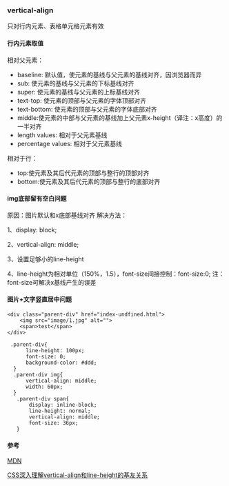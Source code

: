 ### vertical-align
只对行内元素、表格单元格元素有效

#### 行内元素取值
相对父元素：
* baseline: 默认值，使元素的基线与父元素的基线对齐，因浏览器而异
* sub: 使元素的基线与父元素的下标基线对齐
* super: 使元素的基线与父元素的上标基线对齐
* text-top: 使元素的顶部与父元素的字体顶部对齐
* text-bottom: 使元素的顶部与父元素的字体底部对齐
* middle:使元素的中部与父元素的基线加上父元素x-height（译注：x高度）的一半对齐
* length values: 相对于父元素基线
* percentage values: 相对于父元素基线

相对于行：
* top:使元素及其后代元素的顶部与整行的顶部对齐
* bottom:使元素及其后代元素的顶部与整行的底部对齐

#### img底部留有空白问题
原因：图片默认和x底部基线对齐
解决方法：

1、display: block;

2、vertical-align: middle;

3、设置足够小的line-height

4、line-height为相对单位（150%，1.5），font-size间接控制：font-size:0;
注：font-size可解决x基线产生的误差


#### 图片+文字竖直居中问题
```
<div class="parent-div" href="index-undfined.html">
    <img src="image/1.jpg" alt="">
    <span>test</span>
</div>

 .parent-div{
      line-height: 100px;
      font-size: 0;
      background-color: #ddd;
  }
  .parent-div img{
      vertical-align: middle;
      width: 60px;
  }
   .parent-div span{
       display: inline-block;
       line-height: normal;
       vertical-align: middle;
       font-size: 36px;
   }
```



#### 参考
[MDN](https://developer.mozilla.org/zh-CN/docs/Web/CSS/vertical-align)

[CSS深入理解vertical-align和line-height的基友关系](https://www.zhangxinxu.com/wordpress/2015/08/css-deep-understand-vertical-align-and-line-height/)
